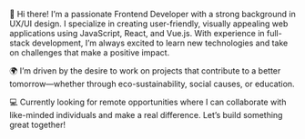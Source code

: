 👋 Hi there! I’m a passionate Frontend Developer with a strong background in UX/UI design. I specialize in creating user-friendly, visually appealing web applications using JavaScript, React, and Vue.js. With experience in full-stack development, I’m always excited to learn new technologies and take on challenges that make a positive impact.

🌍 I’m driven by the desire to work on projects that contribute to a better tomorrow—whether through eco-sustainability, social causes, or education.

💻 Currently looking for remote opportunities where I can collaborate with like-minded individuals and make a real difference. Let’s build something great together!
